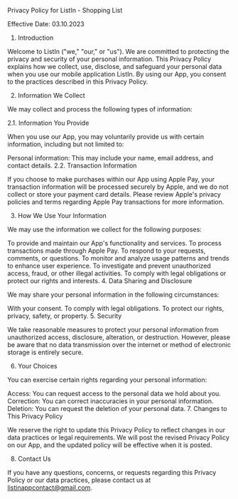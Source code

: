 Privacy Policy for ListIn - Shopping List

Effective Date: 03.10.2023

1. Introduction 

Welcome to ListIn ("we," "our," or "us"). We are committed to protecting the privacy and security of your personal information. This Privacy Policy explains how we collect, use, disclose, and safeguard your personal data when you use our mobile application ListIn. By using our App, you consent to the practices described in this Privacy Policy.

2. Information We Collect

We may collect and process the following types of information:

2.1. Information You Provide

When you use our App, you may voluntarily provide us with certain information, including but not limited to:

Personal information: This may include your name, email address, and contact details.
2.2. Transaction Information

If you choose to make purchases within our App using Apple Pay, your transaction information will be processed securely by Apple, and we do not collect or store your payment card details. Please review Apple's privacy policies and terms regarding Apple Pay transactions for more information.

3. How We Use Your Information

We may use the information we collect for the following purposes:

To provide and maintain our App's functionality and services.
To process transactions made through Apple Pay.
To respond to your requests, comments, or questions.
To monitor and analyze usage patterns and trends to enhance user experience.
To investigate and prevent unauthorized access, fraud, or other illegal activities.
To comply with legal obligations or protect our rights and interests.
4. Data Sharing and Disclosure

We may share your personal information in the following circumstances:

With your consent.
To comply with legal obligations.
To protect our rights, privacy, safety, or property.
5. Security

We take reasonable measures to protect your personal information from unauthorized access, disclosure, alteration, or destruction. However, please be aware that no data transmission over the internet or method of electronic storage is entirely secure.

6. Your Choices

You can exercise certain rights regarding your personal information:

Access: You can request access to the personal data we hold about you.
Correction: You can correct inaccuracies in your personal information.
Deletion: You can request the deletion of your personal data.
7. Changes to This Privacy Policy

We reserve the right to update this Privacy Policy to reflect changes in our data practices or legal requirements. We will post the revised Privacy Policy on our App, and the updated policy will be effective when it is posted.

8. Contact Us

If you have any questions, concerns, or requests regarding this Privacy Policy or our data practices, please contact us at listinappcontact@gmail.com.
